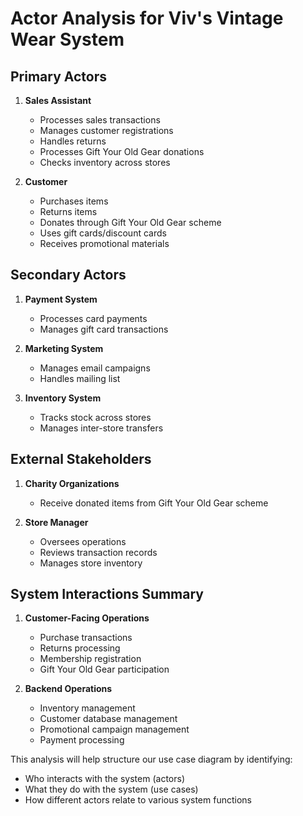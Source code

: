 # Actor Analysis for Viv's Vintage Wear System

## Primary Actors
1. **Sales Assistant**
   - Processes sales transactions
   - Manages customer registrations
   - Handles returns
   - Processes Gift Your Old Gear donations
   - Checks inventory across stores

2. **Customer**
   - Purchases items
   - Returns items
   - Donates through Gift Your Old Gear scheme
   - Uses gift cards/discount cards
   - Receives promotional materials

## Secondary Actors
1. **Payment System**
   - Processes card payments
   - Manages gift card transactions

2. **Marketing System**
   - Manages email campaigns
   - Handles mailing list

3. **Inventory System**
   - Tracks stock across stores
   - Manages inter-store transfers

## External Stakeholders
1. **Charity Organizations**
   - Receive donated items from Gift Your Old Gear scheme

2. **Store Manager**
   - Oversees operations
   - Reviews transaction records
   - Manages store inventory

## System Interactions Summary
1. **Customer-Facing Operations**
   - Purchase transactions
   - Returns processing
   - Membership registration
   - Gift Your Old Gear participation

2. **Backend Operations**
   - Inventory management
   - Customer database management
   - Promotional campaign management
   - Payment processing

This analysis will help structure our use case diagram by identifying:
- Who interacts with the system (actors)
- What they do with the system (use cases)
- How different actors relate to various system functions
